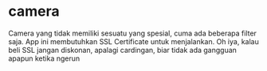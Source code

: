# camera
Camera yang tidak memiliki sesuatu yang spesial, cuma ada beberapa filter saja. App ini membutuhkan SSL Certificate untuk menjalankan. Oh iya, kalau beli SSL jangan diskonan, apalagi cardingan, biar tidak ada gangguan apapun ketika ngerun
